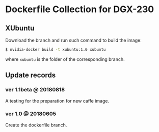 # Dockerfile Collection for DGX-230

## XUbuntu

Download the branch and run such command to build the image:

```Bash
$ nvidia-docker build -t xubuntu:1.0 xubuntu
```

where `xubuntu` is the folder of the corresponding branch.
   
## Update records

### ver 1.1beta @ 20180818

A testing for the preparation for new caffe image.

### ver 1.0 @ 20180605

Create the dockerfile branch.